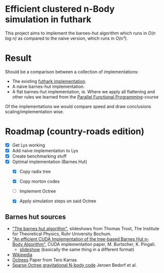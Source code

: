 # Efficient clustered n-Body simulation in futhark

This project aims to implement the barnes-hut algorithm which runs in
_O(n log n)_ as compared to the naive version, which runs in _O(n²)_.


# Result

Should be a comparison between a collection of implementations:

* The existing
  [futhark implementation](https://github.com/diku-dk/futhark-benchmarks/tree/master/accelerate/nbody).
* A naive barnes-hut implementation.
* A flat barnes-hut implementation, ie. Where we apply all flattening and other
  rules we learned from the
  [Parallel Functional Programming](https://kurser.ku.dk/course/ndak14009u/2019-2020)-course

Of the implementations we would compare speed and draw conclusions
scaling/implementation wise.


# Roadmap (country-roads edition)

* [x] Get Lys working
* [x] Add naive implementation to Lys
* [x] Create benchmarking stuff
* [x] Optimal implementation (Barnes Hut)
  + [x] Copy radix tree
  + [x] Copy morton codes
  + [ ] Implement Octree
  + [x] Apply simulation steps on said Octree


## Barnes hut sources

* ["The barnes hut algorithm"](https://www.tp1.ruhr-uni-bochum.de/~grauer/lectures/compI_IIWS1819/pdfs/lec10.pdf),
  slideshows from Thomas Trost, The Institute for Theoretical Physics, Ruhr
  University Bochum.
* ["An efficient CUDA Implementation of the tree-based Barnes Hut n-Body Algorithm"](https://iss.oden.utexas.edu/Publications/Papers/burtscher11.pdf),
  CUDA implementation paper, M. Burtscher, K. Pingali.
  + [slideshow](https://www.cs.utexas.edu/~pingali/CS395T/2009fa/lectures/Barnes-Hut.pdf)
    (basically the same thing in a different format)
* [Wikipedia](https://en.wikipedia.org/wiki/Barnes%E2%80%93Hut_simulation)
* [Octrees](https://devblogs.nvidia.com/wp-content/uploads/2012/11/karras2012hpg_paper.pdf)
  Paper from Tero Karras
* [Sparse Octree gravitational N-body code](https://arxiv.org/pdf/1106.1900v1.pdf)
  Jeroen Bedorf et al.
